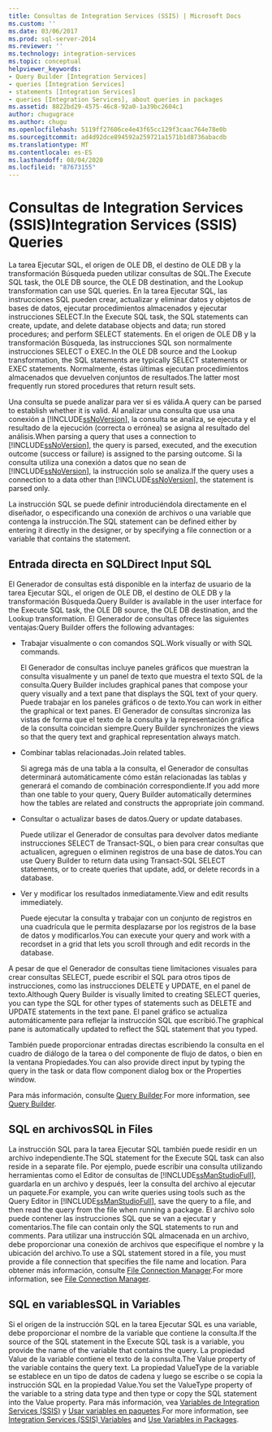 ```yaml
---
title: Consultas de Integration Services (SSIS) | Microsoft Docs
ms.custom: ''
ms.date: 03/06/2017
ms.prod: sql-server-2014
ms.reviewer: ''
ms.technology: integration-services
ms.topic: conceptual
helpviewer_keywords:
- Query Builder [Integration Services]
- queries [Integration Services]
- statements [Integration Services]
- queries [Integration Services], about queries in packages
ms.assetid: 8822bd29-4575-46c8-92a0-1a39bc2604c1
author: chugugrace
ms.author: chugu
ms.openlocfilehash: 5119ff27606ce4e43f65cc129f3caac764e78e0b
ms.sourcegitcommit: ad4d92dce894592a259721a1571b1d8736abacdb
ms.translationtype: MT
ms.contentlocale: es-ES
ms.lasthandoff: 08/04/2020
ms.locfileid: "87673155"
---
```

# <a name="integration-services-ssis-queries"></a><span data-ttu-id="f07d7-102">Consultas de Integration Services (SSIS)</span><span class="sxs-lookup"><span data-stu-id="f07d7-102">Integration Services (SSIS) Queries</span></span>
  <span data-ttu-id="f07d7-103">La tarea Ejecutar SQL, el origen de OLE DB, el destino de OLE DB y la transformación Búsqueda pueden utilizar consultas de SQL.</span><span class="sxs-lookup"><span data-stu-id="f07d7-103">The Execute SQL task, the OLE DB source, the OLE DB destination, and the Lookup transformation can use SQL queries.</span></span> <span data-ttu-id="f07d7-104">En la tarea Ejecutar SQL, las instrucciones SQL pueden crear, actualizar y eliminar datos y objetos de bases de datos, ejecutar procedimientos almacenados y ejecutar instrucciones SELECT.</span><span class="sxs-lookup"><span data-stu-id="f07d7-104">In the Execute SQL task, the SQL statements can create, update, and delete database objects and data; run stored procedures; and perform SELECT statements.</span></span> <span data-ttu-id="f07d7-105">En el origen de OLE DB y la transformación Búsqueda, las instrucciones SQL son normalmente instrucciones SELECT o EXEC.</span><span class="sxs-lookup"><span data-stu-id="f07d7-105">In the OLE DB source and the Lookup transformation, the SQL statements are typically SELECT statements or EXEC statements.</span></span> <span data-ttu-id="f07d7-106">Normalmente, éstas últimas ejecutan procedimientos almacenados que devuelven conjuntos de resultados.</span><span class="sxs-lookup"><span data-stu-id="f07d7-106">The latter most frequently run stored procedures that return result sets.</span></span>  
  
 <span data-ttu-id="f07d7-107">Una consulta se puede analizar para ver si es válida.</span><span class="sxs-lookup"><span data-stu-id="f07d7-107">A query can be parsed to establish whether it is valid.</span></span> <span data-ttu-id="f07d7-108">Al analizar una consulta que usa una conexión a [!INCLUDE[ssNoVersion](../includes/ssnoversion-md.md)], la consulta se analiza, se ejecuta y el resultado de la ejecución (correcta o errónea) se asigna al resultado del análisis.</span><span class="sxs-lookup"><span data-stu-id="f07d7-108">When parsing a query that uses a connection to [!INCLUDE[ssNoVersion](../includes/ssnoversion-md.md)], the query is parsed, executed, and the execution outcome (success or failure) is assigned to the parsing outcome.</span></span> <span data-ttu-id="f07d7-109">Si la consulta utiliza una conexión a datos que no sean de [!INCLUDE[ssNoVersion](../includes/ssnoversion-md.md)], la instrucción solo se analiza.</span><span class="sxs-lookup"><span data-stu-id="f07d7-109">If the query uses a connection to a data other than [!INCLUDE[ssNoVersion](../includes/ssnoversion-md.md)], the statement is parsed only.</span></span>  
  
 <span data-ttu-id="f07d7-110">La instrucción SQL se puede definir introduciéndola directamente en el diseñador, o especificando una conexión de archivos o una variable que contenga la instrucción.</span><span class="sxs-lookup"><span data-stu-id="f07d7-110">The SQL statement can be defined either by entering it directly in the designer, or by specifying a file connection or a variable that contains the statement.</span></span>  
  
## <a name="direct-input-sql"></a><span data-ttu-id="f07d7-111">Entrada directa en SQL</span><span class="sxs-lookup"><span data-stu-id="f07d7-111">Direct Input SQL</span></span>  
 <span data-ttu-id="f07d7-112">El Generador de consultas está disponible en la interfaz de usuario de la tarea Ejecutar SQL, el origen de OLE DB, el destino de OLE DB y la transformación Búsqueda.</span><span class="sxs-lookup"><span data-stu-id="f07d7-112">Query Builder is available in the user interface for the Execute SQL task, the OLE DB source, the OLE DB destination, and the Lookup transformation.</span></span> <span data-ttu-id="f07d7-113">El Generador de consultas ofrece las siguientes ventajas:</span><span class="sxs-lookup"><span data-stu-id="f07d7-113">Query Builder offers the following advantages:</span></span>  
  
-   <span data-ttu-id="f07d7-114">Trabajar visualmente o con comandos SQL.</span><span class="sxs-lookup"><span data-stu-id="f07d7-114">Work visually or with SQL commands.</span></span>  
  
     <span data-ttu-id="f07d7-115">El Generador de consultas incluye paneles gráficos que muestran la consulta visualmente y un panel de texto que muestra el texto SQL de la consulta.</span><span class="sxs-lookup"><span data-stu-id="f07d7-115">Query Builder includes graphical panes that compose your query visually and a text pane that displays the SQL text of your query.</span></span> <span data-ttu-id="f07d7-116">Puede trabajar en los paneles gráficos o de texto.</span><span class="sxs-lookup"><span data-stu-id="f07d7-116">You can work in either the graphical or text panes.</span></span> <span data-ttu-id="f07d7-117">El Generador de consultas sincroniza las vistas de forma que el texto de la consulta y la representación gráfica de la consulta coincidan siempre.</span><span class="sxs-lookup"><span data-stu-id="f07d7-117">Query Builder synchronizes the views so that the query text and graphical representation always match.</span></span>  
  
-   <span data-ttu-id="f07d7-118">Combinar tablas relacionadas.</span><span class="sxs-lookup"><span data-stu-id="f07d7-118">Join related tables.</span></span>  
  
     <span data-ttu-id="f07d7-119">Si agrega más de una tabla a la consulta, el Generador de consultas determinará automáticamente cómo están relacionadas las tablas y generará el comando de combinación correspondiente.</span><span class="sxs-lookup"><span data-stu-id="f07d7-119">If you add more than one table to your query, Query Builder automatically determines how the tables are related and constructs the appropriate join command.</span></span>  
  
-   <span data-ttu-id="f07d7-120">Consultar o actualizar bases de datos.</span><span class="sxs-lookup"><span data-stu-id="f07d7-120">Query or update databases.</span></span>  
  
     <span data-ttu-id="f07d7-121">Puede utilizar el Generador de consultas para devolver datos mediante instrucciones SELECT de Transact-SQL, o bien para crear consultas que actualicen, agreguen o eliminen registros de una base de datos.</span><span class="sxs-lookup"><span data-stu-id="f07d7-121">You can use Query Builder to return data using Transact-SQL SELECT statements, or to create queries that update, add, or delete records in a database.</span></span>  
  
-   <span data-ttu-id="f07d7-122">Ver y modificar los resultados inmediatamente.</span><span class="sxs-lookup"><span data-stu-id="f07d7-122">View and edit results immediately.</span></span>  
  
     <span data-ttu-id="f07d7-123">Puede ejecutar la consulta y trabajar con un conjunto de registros en una cuadrícula que le permita desplazarse por los registros de la base de datos y modificarlos.</span><span class="sxs-lookup"><span data-stu-id="f07d7-123">You can execute your query and work with a recordset in a grid that lets you scroll through and edit records in the database.</span></span>  
  
 <span data-ttu-id="f07d7-124">A pesar de que el Generador de consultas tiene limitaciones visuales para crear consultas SELECT, puede escribir el SQL para otros tipos de instrucciones, como las instrucciones DELETE y UPDATE, en el panel de texto.</span><span class="sxs-lookup"><span data-stu-id="f07d7-124">Although Query Builder is visually limited to creating SELECT queries, you can type the SQL for other types of statements such as DELETE and UPDATE statements in the text pane.</span></span> <span data-ttu-id="f07d7-125">El panel gráfico se actualiza automáticamente para reflejar la instrucción SQL que escribió.</span><span class="sxs-lookup"><span data-stu-id="f07d7-125">The graphical pane is automatically updated to reflect the SQL statement that you typed.</span></span>  
  
 <span data-ttu-id="f07d7-126">También puede proporcionar entradas directas escribiendo la consulta en el cuadro de diálogo de la tarea o del componente de flujo de datos, o bien en la ventana Propiedades.</span><span class="sxs-lookup"><span data-stu-id="f07d7-126">You can also provide direct input by typing the query in the task or data flow component dialog box or the Properties window.</span></span>  
  
 <span data-ttu-id="f07d7-127">Para más información, consulte [Query Builder](../../2014/integration-services/query-builder.md).</span><span class="sxs-lookup"><span data-stu-id="f07d7-127">For more information, see [Query Builder](../../2014/integration-services/query-builder.md).</span></span>  
  
## <a name="sql-in-files"></a><span data-ttu-id="f07d7-128">SQL en archivos</span><span class="sxs-lookup"><span data-stu-id="f07d7-128">SQL in Files</span></span>  
 <span data-ttu-id="f07d7-129">La instrucción SQL para la tarea Ejecutar SQL también puede residir en un archivo independiente.</span><span class="sxs-lookup"><span data-stu-id="f07d7-129">The SQL statement for the Execute SQL task can also reside in a separate file.</span></span> <span data-ttu-id="f07d7-130">Por ejemplo, puede escribir una consulta utilizando herramientas como el Editor de consultas de [!INCLUDE[ssManStudioFull](../includes/ssmanstudiofull-md.md)], guardarla en un archivo y después, leer la consulta del archivo al ejecutar un paquete.</span><span class="sxs-lookup"><span data-stu-id="f07d7-130">For example, you can write queries using tools such as the Query Editor in [!INCLUDE[ssManStudioFull](../includes/ssmanstudiofull-md.md)], save the query to a file, and then read the query from the file when running a package.</span></span> <span data-ttu-id="f07d7-131">El archivo solo puede contener las instrucciones SQL que se van a ejecutar y comentarios.</span><span class="sxs-lookup"><span data-stu-id="f07d7-131">The file can contain only the SQL statements to run and comments.</span></span> <span data-ttu-id="f07d7-132">Para utilizar una instrucción SQL almacenada en un archivo, debe proporcionar una conexión de archivos que especifique el nombre y la ubicación del archivo.</span><span class="sxs-lookup"><span data-stu-id="f07d7-132">To use a SQL statement stored in a file, you must provide a file connection that specifies the file name and location.</span></span> <span data-ttu-id="f07d7-133">Para obtener más información, consulte [File Connection Manager](connection-manager/file-connection-manager.md).</span><span class="sxs-lookup"><span data-stu-id="f07d7-133">For more information, see [File Connection Manager](connection-manager/file-connection-manager.md).</span></span>  
  
## <a name="sql-in-variables"></a><span data-ttu-id="f07d7-134">SQL en variables</span><span class="sxs-lookup"><span data-stu-id="f07d7-134">SQL in Variables</span></span>  
 <span data-ttu-id="f07d7-135">Si el origen de la instrucción SQL en la tarea Ejecutar SQL es una variable, debe proporcionar el nombre de la variable que contiene la consulta.</span><span class="sxs-lookup"><span data-stu-id="f07d7-135">If the source of the SQL statement in the Execute SQL task is a variable, you provide the name of the variable that contains the query.</span></span> <span data-ttu-id="f07d7-136">La propiedad Value de la variable contiene el texto de la consulta.</span><span class="sxs-lookup"><span data-stu-id="f07d7-136">The Value property of the variable contains the query text.</span></span> <span data-ttu-id="f07d7-137">La propiedad ValueType de la variable se establece en un tipo de datos de cadena y luego se escribe o se copia la instrucción SQL en la propiedad Value.</span><span class="sxs-lookup"><span data-stu-id="f07d7-137">You set the ValueType property of the variable to a string data type and then type or copy the SQL statement into the Value property.</span></span> <span data-ttu-id="f07d7-138">Para más información, vea [Variables de Integration Services &#40;SSIS&#41;](integration-services-ssis-variables.md) y [Usar variables en paquetes](../../2014/integration-services/use-variables-in-packages.md).</span><span class="sxs-lookup"><span data-stu-id="f07d7-138">For more information, see [Integration Services &#40;SSIS&#41; Variables](integration-services-ssis-variables.md) and [Use Variables in Packages](../../2014/integration-services/use-variables-in-packages.md).</span></span>  
  
  
